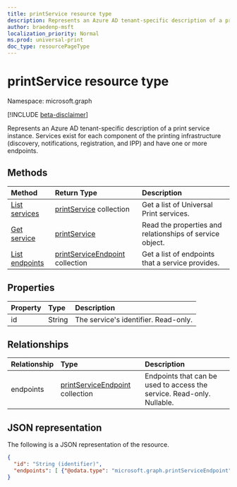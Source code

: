 ```yaml
---
title: printService resource type
description: Represents an Azure AD tenant-specific description of a print service instance. Services exist for each component of the printing infrastructure (e.g., discovery, notifications, registration and IPP) and have one or more endpoints.
author: braedenp-msft
localization_priority: Normal
ms.prod: universal-print
doc_type: resourcePageType
---
```


# printService resource type

Namespace: microsoft.graph

[!INCLUDE [beta-disclaimer](../../includes/beta-disclaimer.md)]

Represents an Azure AD tenant-specific description of a print service instance. Services exist for each component of the printing infrastructure (discovery, notifications, registration, and IPP) and have one or more endpoints.

## Methods

| Method       | Return Type | Description |
|:-------------|:------------|:------------|
| [List services](../api/print-list-services.md) | [printService](printservice.md) collection | Get a list of Universal Print services. |
| [Get service](../api/printservice-get.md) | [printService](printservice.md) | Read the properties and relationships of service object. |
| [List endpoints](../api/printservice-list-endpoints.md) | [printServiceEndpoint](printserviceendpoint.md) collection | Get a list of endpoints that a service provides. |

## Properties
| Property     | Type        | Description |
|:-------------|:------------|:------------|
|id|String|The service's identifier. Read-only.|

## Relationships
| Relationship | Type        | Description |
|:-------------|:------------|:------------|
|endpoints|[printServiceEndpoint](printserviceendpoint.md) collection| Endpoints that can be used to access the service. Read-only. Nullable.|

## JSON representation

The following is a JSON representation of the resource.

<!-- {
  "blockType": "resource",
  "optionalProperties": [

  ],
  "@odata.type": "microsoft.graph.printService"
}-->

```json
{
  "id": "String (identifier)",
  "endpoints": [ {"@odata.type": "microsoft.graph.printServiceEndpoint"} ]
}

```

<!-- uuid: 8fcb5dbc-d5aa-4681-8e31-b001d5168d79
2015-10-25 14:57:30 UTC -->
<!-- {
  "type": "#page.annotation",
  "description": "printService resource",
  "keywords": "",
  "section": "documentation",
  "tocPath": ""
}-->